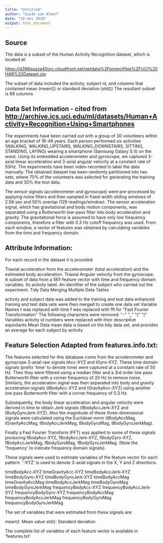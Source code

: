 ```yaml
---
title: "Untitled"
author: "Guido van Kleef"
date: "19 mei 2019"
output: html_document
---
```

## Source
The data is a subset of the Human Activity Recognition dataset, which is located at:

https://d396qusza40orc.cloudfront.net/getdata%2Fprojectfiles%2FUCI%20HAR%20Dataset.zip

The subset of data included the activity, subject id, and columns that contained mean (mean()) or standard deviation (std()) The resultant subset is 68 columns

## Data Set Information - cited from http://archive.ics.uci.edu/ml/datasets/Human+Activity+Recognition+Using+Smartphones
The experiments have been carried out with a group of 30 volunteers within an age bracket of 19-48 years. Each person performed six activities (WALKING, WALKING_UPSTAIRS, WALKING_DOWNSTAIRS, SITTING, STANDING, LAYING) wearing a smartphone (Samsung Galaxy S II) on the waist. Using its embedded accelerometer and gyroscope, we captured 3-axial linear acceleration and 3-axial angular velocity at a constant rate of 50Hz. The experiments have been video-recorded to label the data manually. The obtained dataset has been randomly partitioned into two sets, where 70% of the volunteers was selected for generating the training data and 30% the test data.

The sensor signals (accelerometer and gyroscope) were pre-processed by applying noise filters and then sampled in fixed-width sliding windows of 2.56 sec and 50% overlap (128 readings/window). The sensor acceleration signal, which has gravitational and body motion components, was separated using a Butterworth low-pass filter into body acceleration and gravity. The gravitational force is assumed to have only low frequency components, therefore a filter with 0.3 Hz cutoff frequency was used. From each window, a vector of features was obtained by calculating variables from the time and frequency domain.

## Attribute Information:

For each record in the dataset it is provided:

Triaxial acceleration from the accelerometer (total acceleration) and the estimated body acceleration.
Triaxial Angular velocity from the gyroscope.
A subset of data from a 561-feature vector with time and frequency domain variables.
Its activity label.
An identifier of the subject who carried out the experiment.
Tidy Data
Merging Multiple Data Tables

activity and subject data was added to the training and test data
enhanced training and test data sets were then merged to create one data set
Variable Names
t was replaced with time
f was replaced with fft for "Fast Fourier Transformation"
The following characters were removed: "-" "_" "(" ")"
Variables
activity id numbers were replaced with their descriptive equivilants
Mean Data
mean data is based on the tidy data set, and provides an average for each subject by activity

## Feature Selection Adapted from features.info.txt:

The features selected for this database come from the accelerometer and gyroscope 3-axial raw signals tAcc-XYZ and tGyro-XYZ. These time domain signals (prefix 'time' to denote time) were captured at a constant rate of 50 Hz. Then they were filtered using a median filter and a 3rd order low pass Butterworth filter with a corner frequency of 20 Hz to remove noise. Similarly, the acceleration signal was then separated into body and gravity acceleration signals (tBodyAcc-XYZ and tGravityAcc-XYZ) using another low pass Butterworth filter with a corner frequency of 0.3 Hz.

Subsequently, the body linear acceleration and angular velocity were derived in time to obtain Jerk signals (tBodyAccJerk-XYZ and tBodyGyroJerk-XYZ). Also the magnitude of these three-dimensional signals were calculated using the Euclidean norm (tBodyAccMag, tGravityAccMag, tBodyAccJerkMag, tBodyGyroMag, tBodyGyroJerkMag).

Finally a Fast Fourier Transform (FFT) was applied to some of these signals producing fBodyAcc-XYZ, fBodyAccJerk-XYZ, fBodyGyro-XYZ, fBodyAccJerkMag, fBodyGyroMag, fBodyGyroJerkMag. (Note the 'frequency' to indicate frequency domain signals).

These signals were used to estimate variables of the feature vector for each pattern:
'-XYZ' is used to denote 3-axial signals in the X, Y and Z directions.

timeBodyAcc-XYZ timeGravityAcc-XYZ timeBodyAccJerk-XYZ timeBodyGyro-XYZ timeBodyGyroJerk-XYZ timeBodyAccMag timeGravityAccMag timeBodyAccJerkMag timeBodyGyroMag timeBodyGyroJerkMag frequencyBodyAcc-XYZ frequencyBodyAccJerk-XYZ frequencyBodyGyro-XYZ frequencyBodyAccMag frequencyBodyAccJerkMag frequencyBodyGyroMag frequencyBodyGyroJerkMag

The set of variables that were estimated from these signals are:

mean(): Mean value std(): Standard deviation

The complete list of variables of each feature vector is available in 'features.txt'